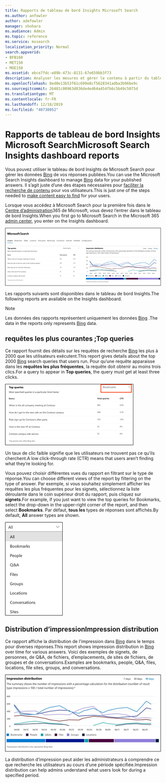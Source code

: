```yaml
---
title: Rapports de tableau de bord Insights Microsoft Search
ms.author: anfowler
author: adefowler
manager: shohara
ms.audience: Admin
ms.topic: reference
ms.service: mssearch
localization_priority: Normal
search.appverid:
- BFB160
- MET150
- MOE150
ms.assetid: ebce7fdc-e89b-473c-8131-67e659bb3f73
description: Analyser les mesures et gérer le contenu à partir du tableau de bord Insights dans Microsoft Search
ms.openlocfilehash: 8ed0e13b53f61c699e8cf5628341adba3b96be9c
ms.sourcegitcommit: 26481c00963d836de4ed64a454fb6c5b49c5075d
ms.translationtype: MT
ms.contentlocale: fr-FR
ms.lasthandoff: 12/18/2019
ms.locfileid: "40738052"
---
```

# <a name="microsoft-search-insights-dashboard-reports"></a><span data-ttu-id="5ed14-103">Rapports de tableau de bord Insights Microsoft Search</span><span class="sxs-lookup"><span data-stu-id="5ed14-103">Microsoft Search Insights dashboard reports</span></span>

<span data-ttu-id="5ed14-104">Vous pouvez utiliser le tableau de bord Insights de Microsoft Search pour gérer les données [Bing](https://Bing.com) de vos réponses publiées.</span><span class="sxs-lookup"><span data-stu-id="5ed14-104">You can use the Microsoft Search Insights dashboard to manage [Bing](https://Bing.com) data for your published answers.</span></span> <span data-ttu-id="5ed14-105">Il s’agit juste d’une des étapes nécessaires pour [faciliter la recherche de contenu](make-content-easy-to-find.md) pour vos utilisateurs.</span><span class="sxs-lookup"><span data-stu-id="5ed14-105">This is just one of the steps needed to [make content easy to find](make-content-easy-to-find.md) for your users.</span></span>

<span data-ttu-id="5ed14-106">Lorsque vous accédez à Microsoft Search pour la première fois dans le [Centre d’administration](https://admin.microsoft.com)365 de Microsoft, vous devez l’entrer dans le tableau de bord Insights.</span><span class="sxs-lookup"><span data-stu-id="5ed14-106">When you first go to Microsoft Search in the Microsoft 365 [admin center](https://admin.microsoft.com), you enter on the Insights dashboard.</span></span>

![Insights-Dashboard. png](media/Insights-dashboard.png)

<span data-ttu-id="5ed14-108">Les rapports suivants sont disponibles dans le tableau de bord Insights.</span><span class="sxs-lookup"><span data-stu-id="5ed14-108">The following reports are available on the Insights dashboard.</span></span>

> [!NOTE]
> <span data-ttu-id="5ed14-109">Les données des rapports représentent uniquement les données [Bing](https://Bing.com) .</span><span class="sxs-lookup"><span data-stu-id="5ed14-109">The data in the reports only represents [Bing](https://Bing.com) data.</span></span>

## <a name="top-queries"></a><span data-ttu-id="5ed14-110">requêtes les plus courantes ;</span><span class="sxs-lookup"><span data-stu-id="5ed14-110">Top queries</span></span>

<span data-ttu-id="5ed14-111">Ce rapport fournit des détails sur les requêtes de recherche [Bing](https://Bing.com) les plus à 2000 que les utilisateurs exécutent.</span><span class="sxs-lookup"><span data-stu-id="5ed14-111">This report gives details about the top 2000 [Bing](https://Bing.com) search queries that users run.</span></span> <span data-ttu-id="5ed14-112">Pour qu’une requête apparaisse dans les **requêtes les plus fréquentes**, la requête doit obtenir au moins trois clics.</span><span class="sxs-lookup"><span data-stu-id="5ed14-112">For a query to appear in **Top queries**, the query must get at least three clicks.</span></span>

![Rapport de requêtes les plus fréquentes avec les en-têtes de tableau : requête, nombre total de requêtes et taux de clics.](media/Insights-topqueries.png)

<span data-ttu-id="5ed14-114">Un taux de clic faible signifie que les utilisateurs ne trouvent pas ce qu’ils cherchent.</span><span class="sxs-lookup"><span data-stu-id="5ed14-114">A low click-through rate (CTR) means that users aren’t finding what they’re looking for.</span></span>

<span data-ttu-id="5ed14-115">Vous pouvez choisir différentes vues du rapport en filtrant sur le type de réponse.</span><span class="sxs-lookup"><span data-stu-id="5ed14-115">You can choose different views of the report by filtering on the type of answer.</span></span> <span data-ttu-id="5ed14-116">Par exemple, si vous souhaitez simplement afficher les requêtes les plus fréquentes pour les signets, sélectionnez la liste déroulante dans le coin supérieur droit du rapport, puis cliquez sur **signets**.</span><span class="sxs-lookup"><span data-stu-id="5ed14-116">For example, if you just want to view the top queries for Bookmarks, select the drop-down in the upper-right corner of the report, and then select **Bookmarks**.</span></span> <span data-ttu-id="5ed14-117">Par défaut, **tous les** types de réponses sont affichés.</span><span class="sxs-lookup"><span data-stu-id="5ed14-117">By default, **All** answer types are shown.</span></span>

![Filtrer les requêtes les plus fréquentes par signet, contacts, Q&A, les fichiers, les groupes, les emplacements, les conversations et les sites](media/Insights-topqueries-dropdown.png)

## <a name="impression-distribution"></a><span data-ttu-id="5ed14-119">Distribution d’impression</span><span class="sxs-lookup"><span data-stu-id="5ed14-119">Impression distribution</span></span>

<span data-ttu-id="5ed14-120">Ce rapport affiche la distribution de l’impression dans [Bing](https://Bing.com) dans le temps pour diverses réponses.</span><span class="sxs-lookup"><span data-stu-id="5ed14-120">This report shows impression distribution in [Bing](https://Bing.com) over time for various answers.</span></span> <span data-ttu-id="5ed14-121">Voici des exemples de signets, de personnes, de Q&A, de fichiers, d’emplacements, de sites de fichiers, de groupes et de conversations.</span><span class="sxs-lookup"><span data-stu-id="5ed14-121">Examples are bookmarks, people, Q&A, files, locations, file sites, groups, and conversations.</span></span>

![Rapport impressions avec 90 jours sélectionnés comme période.](media/Insights-impressions.png)

<span data-ttu-id="5ed14-123">La distribution d’impression peut aider les administrateurs à comprendre ce que recherche les utilisateurs au cours d’une période spécifiée.</span><span class="sxs-lookup"><span data-stu-id="5ed14-123">Impression distribution can help admins understand what users look for during a specified period.</span></span>
